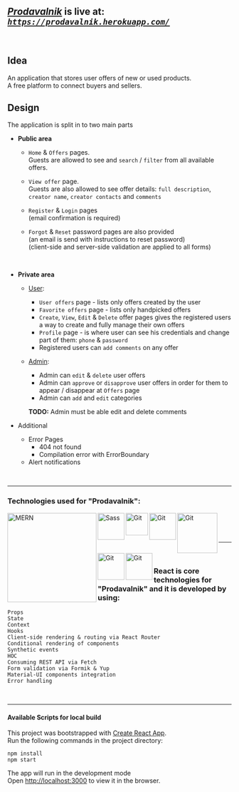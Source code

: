 ## <ins>***Prodavalnik***</ins> is live at: ***[`https://prodavalnik.herokuapp.com/`][prodavalnik-home]***

<br />

## Idea

An application that stores user offers of new or used products. <br>
A free platform to connect buyers and sellers.

## Design
The application is split in to two main parts

* **Public area**
  * `Home` & `Offers` pages. <br>
   Guests are allowed to see and `search` / `filter` from all available offers. <br>
   
  * `View offer` page. <br>
      Guests are also allowed to see offer details: `full description`, `creator name`, `creator contacts` and `comments` <br>

  * `Register` & `Login` pages <br>
  (email confirmation is required) <br>

  * `Forgot` & `Reset` password pages are also provided <br>
  (an email is send with instructions to reset password) <br>
  (client-side and server-side validation are applied to all forms)
  <br>
  

* **Private area**
  * <ins>User</ins>: <br>
    * `User offers` page - lists only offers created by the user
    * `Favorite offers` page - lists only handpicked offers<br>
    * `Create`, `View`, `Edit` & `Delete` offer pages gives the registered users a way to create and fully manage their own offers <br>
    * `Profile` page - is where user can see his credentials and change part of them: `phone` & `password` <br>
    * Registered users can `add comments` on any offer <br>
    
  * <ins>Admin</ins>: <br>
  
    * Admin can `edit` & `delete` user offers<br>
    * Admin can `approve` or `disapprove` user offers in order for them to appear / disappear at `Offers` page<br>
    * Admin can `add` and `edit` categories <br>
    
    **TODO:** Admin must be able edit and delete comments<br>
    
* Additional
    * Error Pages
        * 404 not found
        * Compilation error with ErrorBoundary
    * Alert notifications
    
  
<br />

---

### Technologies used for "Prodavalnik":

<img align="left" alt="MERN" width="200px" src="https://masterblocks.co.in/static/img/technologies/mern.png" />
<img align="left" alt="Sass" width="60px" src="https://alekshristov.com/images/sass.png" />
<img align="left" alt="Git" width="50px" src="https://material-ui.com/static/logo_raw.svg" />
<img align="left" alt="Git" width="60px" src="https://user-images.githubusercontent.com/4060187/61057426-4e5a4600-a3c3-11e9-9114-630743e05814.png" />
<img align="left" alt="Git" width="90px" src="https://www.blog.plint-sites.nl/wordpress/wp-content/uploads/2016/07/react-router.png" />
<img align="left" alt="Git" width="60px" src="https://nodemailer.com/nm_logo_200x136.png" />
<img align="left" alt="Git" width="60px" src="https://git-scm.com/images/logo@2x.png" /> 

<br />
<br />
<br />

---

<br />


### React is core technologies for "Prodavalnik" and it is developed by using:
`Props`<br />
`State` <br />
`Context` <br />
`Hooks` <br />
`Client-side rendering & routing via React Router` <br />
`Conditional rendering of components` <br />
`Synthetic events` <br />
`HOC` <br />
`Consuming REST API via Fetch` <br />
`Form validation via Formik & Yup` <br />
`Material-UI components integration` <br />
`Error handling` <br />

<br>

 *  *  *  *  *


#### Available Scripts for local build
This project was bootstrapped with [Create React App](https://github.com/facebook/create-react-app). <br>
Run the following commands in the project directory:

`npm install` <br>
`npm start`  <br>

The app will run in the development mode<br />
Open [http://localhost:3000](http://localhost:3000) to view it in the browser.


[prodavalnik]: https://prodavalnik.herokuapp.com/
[prodavalnik-home]: https://prodavalnik.herokuapp.com/home
[prodavalnik-all-offers]: https://prodavalnik.herokuapp.com/offers/all
[prodavalnik-view-offer]: https://prodavalnik.herokuapp.com/offers/view/5f2b22d519fabb0017aea741
[prodavalnik-register]: https://prodavalnik.herokuapp.com/user/register
[prodavalnik-login]: https://prodavalnik.herokuapp.com/user/login
[prodavalnik-forgot]: https://prodavalnik.herokuapp.com/user/forgot-password

[react]: https://reactjs.org/
[sass]: https://sass-lang.com/
[mui]: https://material-ui.com/
[formik]: https://formik.org/
[reactrouter]: https://reactrouter.com/
[node]: https://nodejs.org/en/
[express]: https://expressjs.com/
[nodemailer]: https://nodemailer.com/about/
[mongo]: https://www.mongodb.com/
[git]: https://git-scm.com/
